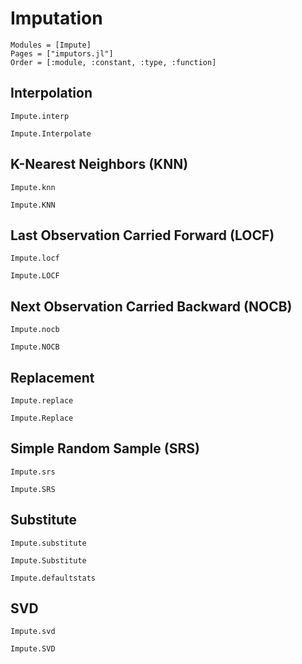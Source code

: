# Imputation

```@autodocs
Modules = [Impute]
Pages = ["imputors.jl"]
Order = [:module, :constant, :type, :function]
```


## Interpolation

```@docs
Impute.interp
```

```@docs
Impute.Interpolate
```

## K-Nearest Neighbors (KNN)
```@docs
Impute.knn
```

```@docs
Impute.KNN
```


## Last Observation Carried Forward (LOCF)
```@docs
Impute.locf
```

```@docs
Impute.LOCF
```


## Next Observation Carried Backward (NOCB)
```@docs
Impute.nocb
```

```@docs
Impute.NOCB
```


## Replacement

```@docs
Impute.replace
```

```@docs
Impute.Replace
```

## Simple Random Sample (SRS)
```@docs
Impute.srs
```

```@docs
Impute.SRS
```


## Substitute
```@docs
Impute.substitute
```

```@docs
Impute.Substitute
```

```@docs
Impute.defaultstats
```

## SVD
```@docs
Impute.svd
```

```@docs
Impute.SVD
```
